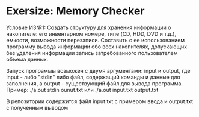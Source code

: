 # Exersize: Memory Checker

Условие ИЗ№1:
Создать структуру для хранения информации о накопителе: его инвентарном номере, типе (CD, HDD, DVD и т.д.), емкости, возможности перезаписи. Составить с ее использованием программу вывода информации обо всех накопителях, допускающих без удаления информации запись затребованного пользователем объема данных.

Запуск программы возможен с двумя аргументами: input и output, где input - либо "stdin" либо файл, содержащий команды и данные для заполнения, а output - существующий файл для вывода программа. Пример: ./a.out stdin ounut.txt или ./a.out input.txt output.txt

В репозитории содержится файл input.txt с примером ввода и output.txt c полученным выводом
